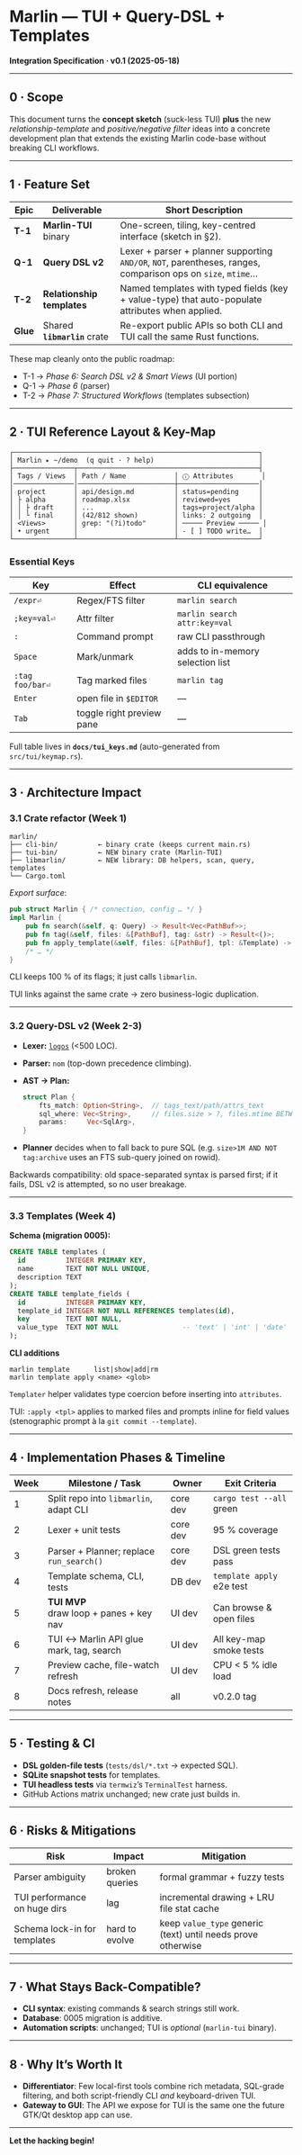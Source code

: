 # Marlin — TUI + Query-DSL + Templates

**Integration Specification · v0.1 (2025-05-18)**

---

## 0 · Scope

This document turns the **concept sketch** (suck-less TUI) **plus** the new
*relationship-template* and *positive/negative filter* ideas into a concrete
development plan that extends the existing Marlin code-base without breaking
CLI workflows.

---

## 1 · Feature Set

| Epic     | Deliverable                  | Short Description                                                                                            |
| -------- | ---------------------------- | ------------------------------------------------------------------------------------------------------------ |
| **T-1**  | **Marlin-TUI** binary        | One-screen, tiling, key-centred interface (sketch in §2).                                                    |
| **Q-1**  | **Query DSL v2**             | Lexer + parser + planner supporting `AND/OR`, `NOT`, parentheses, ranges, comparison ops on `size`, `mtime`… |
| **T-2**  | **Relationship templates**   | Named templates with typed fields (key + value-type) that auto-populate attributes when applied.             |
| **Glue** | Shared **`libmarlin`** crate | Re-export public APIs so both CLI and TUI call the same Rust functions.                                      |

These map cleanly onto the public roadmap:

* T-1  → *Phase 6: Search DSL v2 & Smart Views* (UI portion)
* Q-1  → *Phase 6* (parser)
* T-2  → *Phase 7: Structured Workflows* (templates subsection)

---

## 2 · TUI Reference Layout & Key-Map

```
┌─────────────────────────────────────────────────────────────┐
│ Marlin ▸ ~/demo  (q quit · ? help)                          │
├───────────────┬─────────────────────────────────────────────┤
│ Tags / Views  │ Path / Name            │ ⓘ Attributes       │
│───────────────│────────────────────────┼────────────────────│
│ project       │ api/design.md          │ status=pending     │
│ ├ alpha       │ roadmap.xlsx           │ reviewed=yes       │
│ │ ├ draft     │ ...                    │ tags=project/alpha │
│ │ └ final     │ (42/812 shown)         │ links: 2 outgoing  │
│ <Views>       │ grep: "(?i)todo"       │ ───── Preview ───── │
│ • urgent      │                        │ - [ ] TODO write…  │
└───────────────┴────────────────────────┴────────────────────┘
```

### Essential Keys

| Key             | Effect                    | CLI equivalence                  |
| --------------- | ------------------------- | -------------------------------- |
| `/expr⏎`        | Regex/FTS filter          | `marlin search`                  |
| `;key=val⏎`     | Attr filter               | `marlin search attr:key=val`     |
| `:`             | Command prompt            | raw CLI passthrough              |
| `Space`         | Mark/unmark               | adds to in-memory selection list |
| `:tag foo/bar⏎` | Tag marked files          | `marlin tag`                     |
| `Enter`         | open file in `$EDITOR`    | —                                |
| `Tab`           | toggle right preview pane | —                                |

Full table lives in **`docs/tui_keys.md`** (auto-generated from
`src/tui/keymap.rs`).

---

## 3 · Architecture Impact

### 3.1 Crate refactor (Week 1)

```
marlin/
├── cli-bin/          ← binary crate (keeps current main.rs)
├── tui-bin/          ← NEW binary crate (Marlin-TUI)
├── libmarlin/        ← NEW library: DB helpers, scan, query, templates
└── Cargo.toml
```

*Export surface*:

```rust
pub struct Marlin { /* connection, config … */ }
impl Marlin {
    pub fn search(&self, q: Query) -> Result<Vec<PathBuf>>;
    pub fn tag(&self, files: &[PathBuf], tag: &str) -> Result<()>;
    pub fn apply_template(&self, files: &[PathBuf], tpl: &Template) -> Result<()>;
    /* … */
}
```

CLI keeps 100 % of its flags; it just calls `libmarlin`.

TUI links against the same crate → zero business-logic duplication.

---

### 3.2 Query-DSL v2 (Week 2-3)

* **Lexer:** [`logos`](https://crates.io/crates/logos) (<500 LOC).
* **Parser:** `nom` (top-down precedence climbing).
* **AST → Plan:**

  ```rust
  struct Plan {
      fts_match: Option<String>,  // tags_text/path/attrs_text
      sql_where: Vec<String>,     // files.size > ?, files.mtime BETWEEN ? ?
      params:     Vec<SqlArg>,
  }
  ```
* **Planner** decides when to fall back to pure SQL (e.g. `size>1M AND NOT tag:archive` uses an FTS sub-query joined on rowid).

Backwards compatibility: old space-separated syntax is parsed first; if it fails,
DSL v2 is attempted, so no user breakage.

---

### 3.3 Templates (Week 4)

**Schema (migration 0005):**

```sql
CREATE TABLE templates (
  id          INTEGER PRIMARY KEY,
  name        TEXT NOT NULL UNIQUE,
  description TEXT
);
CREATE TABLE template_fields (
  id          INTEGER PRIMARY KEY,
  template_id INTEGER NOT NULL REFERENCES templates(id),
  key         TEXT NOT NULL,
  value_type  TEXT NOT NULL                -- 'text' | 'int' | 'date'
);
```

**CLI additions**

```
marlin template      list|show|add|rm
marlin template apply <name> <glob>
```

`Templater` helper validates type coercion before inserting into `attributes`.

TUI: `:apply <tpl>` applies to marked files and prompts inline for field values
(stenographic prompt à la `git commit --template`).

---

## 4 · Implementation Phases & Timeline

| Week | Milestone / Task                           | Owner    | Exit Criteria             |
| ---- | ------------------------------------------ | -------- | ------------------------- |
| 1    | Split repo into `libmarlin`, adapt CLI     | core dev | `cargo test --all` green  |
| 2    | Lexer + unit tests                         | core dev | 95 % coverage             |
| 3    | Parser + Planner; replace `run_search()`   | core dev | DSL green tests pass      |
| 4    | Template schema, CLI, tests                | DB dev   | `template apply` e2e test |
| 5    | **TUI MVP**<br>draw loop + panes + key nav | UI dev   | Can browse & open files   |
| 6    | TUI ↔ Marlin API glue<br>mark, tag, search | UI dev   | All key-map smoke tests   |
| 7    | Preview cache, file-watch refresh          | UI dev   | CPU < 5 % idle load       |
| 8    | Docs refresh, release notes                | all      | v0.2.0 tag                |

---

## 5 · Testing & CI

* **DSL golden-file tests** (`tests/dsl/*.txt` → expected SQL).
* **SQLite snapshot tests** for templates.
* **TUI headless tests** via `termwiz`’s `TerminalTest` harness.
* GitHub Actions matrix unchanged; new crate just builds in.

---

## 6 · Risks & Mitigations

| Risk                         | Impact         | Mitigation                                                   |
| ---------------------------- | -------------- | ------------------------------------------------------------ |
| Parser ambiguity             | broken queries | formal grammar + fuzzy tests                                 |
| TUI performance on huge dirs | lag            | incremental drawing + LRU file stat cache                    |
| Schema lock-in for templates | hard to evolve | keep `value_type` generic (text) until needs prove otherwise |

---

## 7 · What Stays Back-Compatible?

* **CLI syntax**: existing commands & search strings still work.
* **Database**: 0005 migration is additive.
* **Automation scripts**: unchanged; TUI is *optional* (`marlin-tui` binary).

---

## 8 · Why It’s Worth It

* **Differentiator**: Few local-first tools combine rich metadata, SQL-grade
  filtering, and both script-friendly CLI *and* keyboard-driven TUI.
* **Gateway to GUI**: The API we expose for TUI is the same one the
  future GTK/Qt desktop app can use.

---

**Let the hacking begin!**
